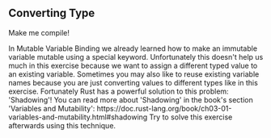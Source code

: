 ## Converting Type

Make me compile!

<div class="hint">
  In Mutable Variable Binding we already learned how to make an immutable variable mutable
using a special keyword. Unfortunately this doesn't help us much in this exercise
because we want to assign a different typed value to an existing variable. Sometimes
you may also like to reuse existing variable names because you are just converting
values to different types like in this exercise.
Fortunately Rust has a powerful solution to this problem: 'Shadowing'!
You can read more about 'Shadowing' in the book's section 'Variables and Mutability':
https://doc.rust-lang.org/book/ch03-01-variables-and-mutability.html#shadowing
Try to solve this exercise afterwards using this technique.
</div>
